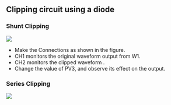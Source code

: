 Clipping circuit using a diode
---

### Shunt Clipping

![](https://github.com/fossasia/pslab-experiments/blob/master/images/schematics/Shunt_Clipper.svg)

* Make the Connections as shown in the figure.
* CH1 monitors the original waveform output from W1.
* CH2 monitors the clipped waveform .
* Change the value of PV3, and observe its effect on the output.

### Series Clipping

![](https://github.com/fossasia/pslab-experiments/blob/master/simages/schematics/Series_Clipper.svg)
